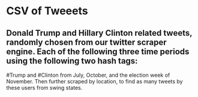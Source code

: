# CSV of Tweeets
## Donald Trump and Hillary Clinton related tweets, randomly chosen from our twitter scraper engine. Each of the following three time periods using the following two hash tags:
#Trump and #Clinton from July, October, and the election week of November. Then further scraped by location, to find as many tweets by these users from swing states.
